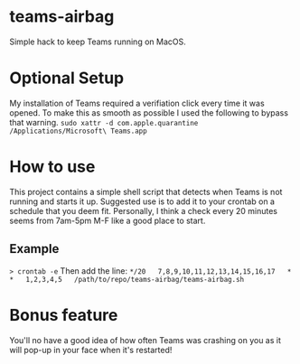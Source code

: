 # teams-airbag
Simple hack to keep Teams running on MacOS.

# Optional Setup
My installation of Teams required a verifiation click every time it was opened.  To make this as smooth as possible I used the following to bypass that warning.
`sudo xattr -d com.apple.quarantine /Applications/Microsoft\ Teams.app`

# How to use
This project contains a simple shell script that detects when Teams is not running and starts it up.  Suggested use is to add it to your crontab on a schedule that you deem fit.  Personally, I think a check every 20 minutes seems from 7am-5pm M-F like a good place to start.

## Example
`> crontab -e`
Then add the line:
`*/20	7,8,9,10,11,12,13,14,15,16,17	*	*	1,2,3,4,5	/path/to/repo/teams-airbag/teams-airbag.sh`

# Bonus feature
You'll no have a good idea of how often Teams was crashing on you as it will pop-up in your face when it's restarted!